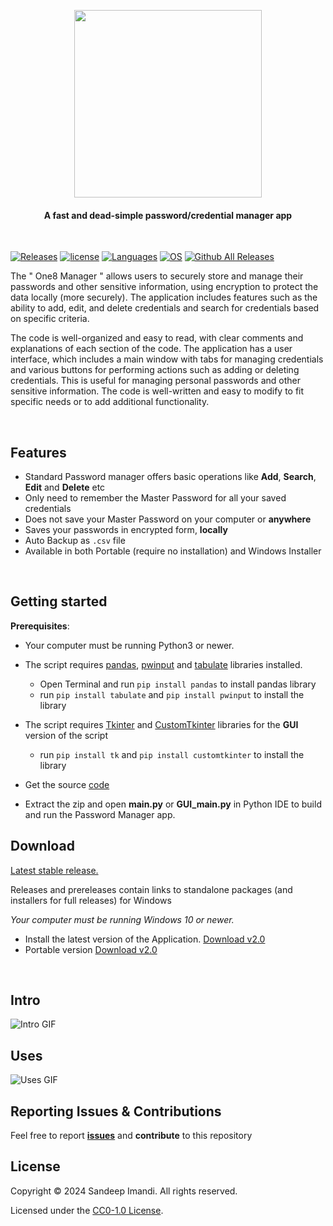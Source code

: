 <p align="center">
    <img src="assets/iso-logo.png?raw=true" height="300px"/>
    <!--<h1 align="center">One8Manager</h1>-->
    <h4 align="center">
      A fast and dead-simple password/credential manager app
    </h4>
  <br>
</p>


<!-- Badge section -->

[![Releases](https://img.shields.io/badge/Github-Releases-blue)](https://github.com/Sandeepmandi/One8Manager/releases)
[![license](https://img.shields.io/github/license/Sandeepimandi/One8Manager)](LICENSE)
[![Languages](https://img.shields.io/badge/Python-FFD43B?&logo=python&logoColor=blue)](main.py)
[![OS](https://img.shields.io/badge/Windows-0078D6?&logo=windows&logoColor=white)](README.md) <!--added redme links, just to not go elseweher -->
[![Github All Releases](https://img.shields.io/github/downloads/Sandeepimandi/One8Manager/total?label=Downloads)](https://github.com/Sandeepimandi/One8Manager/releases/download/v2.0/MYPmanager_setup.exe)


The " One8 Manager " allows users to securely store and manage their passwords and other sensitive information, using encryption to protect the data locally (more securely). The application includes features such as the ability to add, edit, and delete credentials and search for credentials based on specific criteria.

The code is well-organized and easy to read, with clear comments and explanations of each section of the code. The application has a user interface, which includes a main window with tabs for managing credentials and various buttons for performing actions such as adding or deleting credentials.
This is useful for managing personal passwords and other sensitive information. The code is well-written and easy to modify to fit specific needs or to add additional functionality.

</br>

## Features
* Standard Password manager offers basic operations like **Add**, **Search**, **Edit** and **Delete** etc
* Only need to remember the Master Password for all your saved credentials
* Does not save your Master Password on your computer or **anywhere**
* Saves your passwords in encrypted form, **locally**
* Auto Backup as `.csv` file
* Available in both Portable (require no installation) and Windows Installer 
<br/>


## Getting started


<b>Prerequisites</b>:

* Your computer must be running Python3 or newer.
* The script requires [pandas](https://pandas.pydata.org/docs/index.html), [pwinput](https://pypi.org/project/pwinput/) and [tabulate](https://pypi.org/project/tabulate/) libraries installed. </br>
   - Open Terminal and run `pip install pandas` to install pandas library </br>
   - run `pip install tabulate` and `pip install pwinput` to install the library</br>

* The script requires [Tkinter](https://docs.python.org/3/library/tkinter.html) and [CustomTkinter](https://customtkinter.tomschimansky.com/) libraries  for the **GUI** version of the script
    - run `pip install tk` and `pip install customtkinter` to install the library
  
* Get the source [code](https://github.com/SandeepImandi01/One8Manager/archive/refs/heads/main.zip)

* Extract the zip and open <b> main.py</b> or <b> GUI_main.py</b> in Python IDE to build and run the Password Manager app.</br>

## Download

[Latest stable release.](https://github.com/Sandeepimandi/One8Manager/releases/latest)

Releases and prereleases contain links to standalone packages
(and installers for full releases) for Windows
  
_Your computer must be running Windows 10 or newer._

* Install the latest version of the Application. [Download v2.0](https://github.com/Sandeepimandi/One8Manager/releases/download/v2.0/One8Manager_setup.exe)
* Portable version [Download v2.0](https://github.com/Sandeepimandi/One8Manager/releases/download/v2.0/One8Manager.exe)

<br/>

## Intro

![Intro GIF](assets/intro-add_function-use-gif.gif)</br>


## Uses

![Uses GIF](assets/search-use-gif.gif)</br>


## Reporting Issues & Contributions

Feel free to report <b>[issues](https://github.com/Sandeepimandi/One8Manager/issues/new)</b> and <b>contribute</b> to this repository


## License

Copyright © 2024 Sandeep Imandi. All rights reserved.

Licensed under the [CC0-1.0 License](LICENSE).

